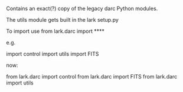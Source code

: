 Contains an exact(?) copy of the legacy darc Python modules.

The utils module gets built in the lark setup.py

To import use from lark.darc import ****

e.g.

import control
import utils
import FITS

now:

from lark.darc import control
from lark.darc import FITS
from lark.darc import utils 